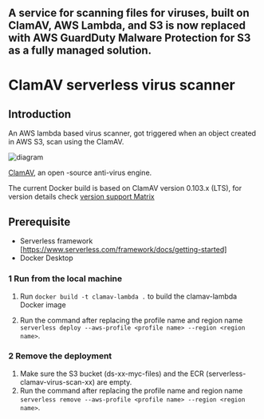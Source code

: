 ## A service for scanning files for viruses, built on ClamAV, AWS Lambda, and S3 is now replaced with AWS GuardDuty Malware Protection for S3 as a fully managed solution.

# ClamAV serverless virus scanner

## Introduction

An AWS lambda based virus scanner, got triggered when an object created in AWS S3, scan using the ClamAV.

![diagram](https://user-images.githubusercontent.com/40386980/200553651-17eef2eb-af71-47e0-80d9-2e2f003ae97d.jpg)

[ClamAV](https://www.clamav.net/), an open -source anti-virus engine. 

The current Docker build is based on ClamAV version 0.103.x (LTS), for version details check [version support Matrix](https://docs.clamav.net/faq/faq-eol.html#version-support-matrix)

## Prerequisite

- Serverless framework [https://www.serverless.com/framework/docs/getting-started]
- Docker Desktop 


### 1 Run from the local machine

1. Run `docker build -t clamav-lambda .` to build the clamav-lambda Docker image

2. Run the command after replacing the profile name and region name `serverless deploy --aws-profile <profile name> --region <region name>`.



### 2 Remove the deployment

1. Make sure the S3 bucket (ds-xx-myc-files) and the ECR (serverless-clamav-virus-scan-xx) are empty.
2. Run the command after replacing the profile name and region name `serverless remove --aws-profile <profile name> --region <region name>`.


